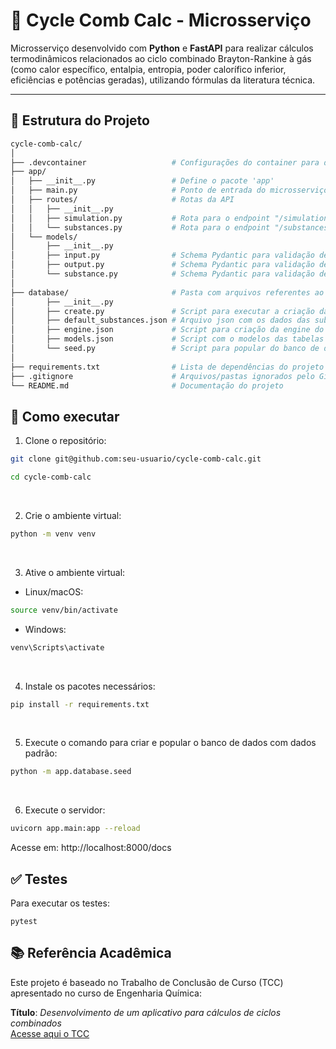 # 🔬 Cycle Comb Calc - Microsserviço

Microsserviço desenvolvido com **Python** e **FastAPI** para realizar cálculos termodinâmicos relacionados ao ciclo combinado Brayton-Rankine à gás (como calor específico, entalpia, entropia, poder calorífico inferior, eficiências e potências geradas), utilizando fórmulas da literatura técnica.

---

## 📁 Estrutura do Projeto

```bash
cycle-comb-calc/
│
├── .devcontainer                   # Configurações do container para desenvolvimento
├── app/
│   ├── __init__.py                 # Define o pacote 'app'
│   ├── main.py                     # Ponto de entrada do microsserviço (FastAPI)
│   ├── routes/                     # Rotas da API
│   │   ├── __init__.py
│   │   ├── simulation.py           # Rota para o endpoint "/simulation"
│   │   └── substances.py           # Rota para o endpoint "/substances"
│   └── models/
│       ├── __init__.py
│       ├── input.py                # Schema Pydantic para validação de dados de entrada do endpoint para "/simulation"
│       ├── output.py               # Schema Pydantic para validação de dados de saída do endpoint para "/simulation"
│       └── substance.py            # Schema Pydantic para validação de dados de saída do endpoint para "/substances"
│
├── database/                       # Pasta com arquivos referentes ao banco de dados
│       ├── __init__.py
│       ├── create.py               # Script para executar a criação da engine do banco de dados
│       ├── default_substances.json # Arquivo json com os dados das substância padrão"
│       ├── engine.json             # Script para criação da engine do banco de dados"
│       ├── models.json             # Script com o modelos das tabelas e suas colunas do banco de dados"
│       └── seed.py                 # Script para popular do banco de dados com os dados das substâncias padrão"
│
├── requirements.txt                # Lista de dependências do projeto
├── .gitignore                      # Arquivos/pastas ignorados pelo Git
└── README.md                       # Documentação do projeto
```


## 🚀 Como executar

1. Clone o repositório:
```bash
git clone git@github.com:seu-usuario/cycle-comb-calc.git

cd cycle-comb-calc
```
<br>

2. Crie o ambiente virtual:
```bash
python -m venv venv
```
<br>

3. Ative o ambiente virtual:
- Linux/macOS:
```bash
source venv/bin/activate
```
- Windows:
```bash
venv\Scripts\activate
```
<br>

4. Instale os pacotes necessários:
```bash
pip install -r requirements.txt
```
<br>

5. Execute o comando para criar e popular o banco de dados com dados padrão:
```bash
python -m app.database.seed
```
<br>

6. Execute o servidor:
```bash
uvicorn app.main:app --reload
```
Acesse em: http://localhost:8000/docs


## ✅ Testes
Para executar os testes:
```
pytest
```

## 📚 Referência Acadêmica

Este projeto é baseado no Trabalho de Conclusão de Curso (TCC) apresentado no curso de Engenharia Química:

**Título**: *Desenvolvimento de um aplicativo para cálculos de ciclos combinados*
<br>
[Acesse aqui o TCC](https://admin-pergamum.ifsuldeminas.edu.br/pergamumweb/vinculos/000064/00006417.pdf)



